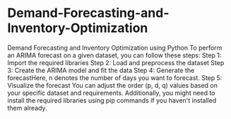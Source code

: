 # Demand-Forecasting-and-Inventory-Optimization
Demand Forecasting and Inventory Optimization using Python
To perform an ARIMA forecast on a given dataset, you can follow these steps:
Step 1: Import the required libraries
Step 2: Load and preprocess the dataset
Step 3: Create the ARIMA model and fit the data
Step 4: Generate the forecastHere, n denotes the number of days you want to forecast.
Step 5: Visualize the forecast
You can adjust the order (p, d, q) values based on your specific dataset and requirements. Additionally, you might need to install the required libraries using pip commands if you haven't installed them already.
